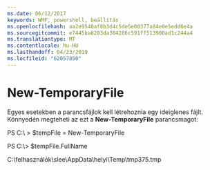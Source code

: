 ```yaml
---
ms.date: 06/12/2017
keywords: WMF, powershell, beállítás
ms.openlocfilehash: aa2e9540af8b3d4c5de5e00377a84e0e5edd6e4a
ms.sourcegitcommit: e7445ba8203da304286c591ff513900ad1c244a4
ms.translationtype: MT
ms.contentlocale: hu-HU
ms.lasthandoff: 04/23/2019
ms.locfileid: "62057850"
---
```

# <a name="new-temporaryfile"></a>New-TemporaryFile
Egyes esetekben a parancsfájlok kell létrehoznia egy ideiglenes fájlt. Könnyedén megteheti az ezt a **New-TemporaryFile** parancsmagot:

PS C:\\ &gt; $tempFile = New-TemporaryFile

PS C:\\&gt; $tempFile.FullName

C:\\felhasználók\\slee\\AppData\\helyi\\Temp\\tmp375.tmp
